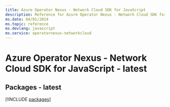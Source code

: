 ```yaml
---
title: Azure Operator Nexus - Network Cloud SDK for JavaScript
description: Reference for Azure Operator Nexus - Network Cloud SDK for JavaScript
ms.date: 04/01/2024
ms.topic: reference
ms.devlang: javascript
ms.service: operatornexus-networkcloud
---
```

# Azure Operator Nexus - Network Cloud SDK for JavaScript - latest
## Packages - latest
[!INCLUDE [packages](operator-nexus---network-cloud-index.md)]